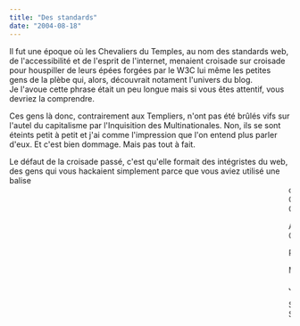 ```yaml
---
title: "Des standards"
date: "2004-08-18"
---
```


Il fut une époque où les Chevaliers du Temples, au nom des standards web, de l'accessibilité et de l'esprit de l'internet, menaient croisade sur croisade pour houspiller de leurs épées forgées par le W3C lui même les petites gens de la plèbe qui, alors, découvrait notament l'univers du blog.  
Je l'avoue cette phrase était un peu longue mais si vous êtes attentif, vous devriez la comprendre.

Ces gens là donc, contrairement aux Templiers, n'ont pas été brûlés vifs sur l'autel du capitalisme par l'Inquisition des Multinationales. Non, ils se sont éteints petit à petit et j'ai comme l'impression que l'on entend plus parler d'eux. Et c'est bien dommage. Mais pas tout à fait.

Le défaut de la croisade passé, c'est qu'elle formait des intégristes du web, des gens qui vous hackaient simplement parce que vous aviez utilisé une balise <marquee> dans votre page html ou que votre mise-en-page ne s'affichait pas correctement dans un navigateur utilisé par deux personnes sur la planète dont son concepteur.  
Ces gens là sont aussi stupides que ceux qui, il y a bien longtemps, aimaient à dévoiler au monde entier leur chien sur une page contenant des frames et des iFrames imbriqués, un fond rose fluo, un texte succint en Comic Sans MS d'une jolie couleur vert turquoise, une photo bordée de bleu et un petit javascript qui ordonnait à une mignonne cohorte de clown de suivre votre souris.  
Ces gens sont stupides et j'en ai (presque pas) fait partie.

Aujourd'hui donc, les Templiers ont veilli et ceux qui servaient de chair à canon ont mûri. Et c'est tant mieux. Ceux-là n'ont pas tout compris à la Bible mais ça n'est après tout pas bien important. Comme vous diront les croyants : je n'ai pas lu la Bible mais je la connais avec mon coeur.  
Ces ex-intégristes du CSS sont un peu partout disséminés, dans tous les groupes et forum on trouve toujours un participant qui prêche pour le W3C et la conformité aux spécification. Finalement la croisade de départ a fait du bon boulot.

Parce que oui, comme dirait N que je viens de convertir à la nouvelle conception web, "les CSS c'est génial" (sic), c'est pratique, élégant (et c'est dire si l'élégance a pour moi une importance capitale) et redoutablement efficace.

Mais un agrégé de chimie n'a jamais fait un bon cuisinier. Quel rapport ? La cuisine, la cuisson des aliments, les mélanges de protéines et de nutriments, d'acide, de base, de glucides et que sais-je encore, s'il est fait dans un laboratoire donne parfois de belles couleurs vertes et jaunes à des tubes à essais mais n'aboutit pour ainsi dire jamais à une recette de brandade de morue succulente. Alors que le grand chef cuisinier, avec les mêmes ingédients de base (ou l'industriel dans son usine), vous prépare une délicieuse mousse au chocolat (moins délicieuse si elle a été fabriquée dans une usine).

Je veux dire par là que même si aujourd'hui je suis capable de donner à N. suffisament de renseignement et de l'aiguiller vers de nombreux documents la marche à suivre pour obtenir tel ou tel astuce du plus bel effet, je serais, et je suis pessimiste, je serais à jamais incapable de produire quelquechose de suffisament valable pour même être qualifié de "joli" (comme j'ai pu qualifier la nouvelle apparence de chez Traulever ou l'actuelle de chez Bingirl). Quant à atteindre des sommets comme on en propose dans le [Css Zen Garden](http://www.csszengarden.com/tr/francais/?cssfile=/042/042.css), en étant optimiste, je pense atteindre 20% de la qualité de n'importe quelle version de ce site.

Sur ce et pour ceux qui n'auraient jamais entendu parler des standards, du web 0% de matière grasse Light sans caféïne ou tout autre dénomination mettant en jeu du xhtml 1.0 et l'acronyme CSS, et que ça interressent, je vous conseille le site [pompage.net](http://www.pompage.net) qui est très bien fait et notament le loooong article dans ses archives intitulés [La Tao du design web](http://pompage.net/pompe/tao/).  
Sur ce, donc, have a nice night/day/morning/afternoon (rayer les mentions inutiles).
